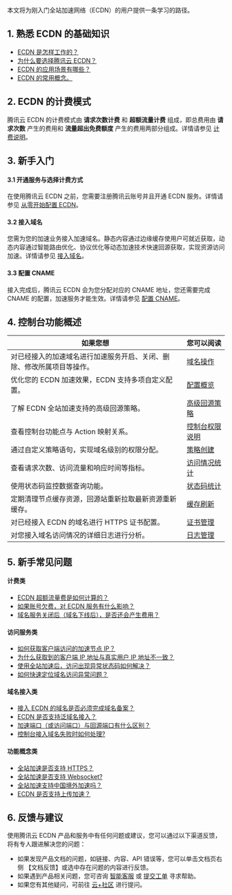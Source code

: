 本文将为刚入门全站加速网络（ECDN）的用户提供一条学习的路径。

## 1. 熟悉 ECDN 的基础知识

- [ECDN 是怎样工作的？](https://cloud.tencent.com/document/product/570/8645)
- [为什么要选择腾讯云 ECDN？](https://cloud.tencent.com/document/product/570/10358)
- [ECDN 的应用场景有哪些？](https://cloud.tencent.com/document/product/570/10978)
- [ECDN 的常用概念。](https://cloud.tencent.com/document/product/570/47336)



## 2. ECDN 的计费模式

腾讯云 ECDN 的计费模式由 **请求次数计费** 和 **超额流量计费** 组成，即总费用由 **请求次数** 产生的费用和 **流量超出免费额度** 产生的费用两部分组成。详情请参见 [计费说明](https://cloud.tencent.com/document/product/570/10979)。



## 3. 新手入门

#### 3.1 开通服务与选择计费方式

在使用腾讯云 ECDN 之前，您需要注册腾讯云账号并且开通 ECDN 服务。详情请参见 [从零开始配置 ECDN](https://cloud.tencent.com/document/product/570/47351)。

#### 3.2 接入域名

您需为您的加速业务接入加速域名。静态内容通过边缘缓存使用户可就近获取，动态内容通过智能路由优化、协议优化等动态加速技术快速回源获取，实现资源访问加速。详情请参见 [接入域名](https://cloud.tencent.com/document/product/570/47352)。

#### 3.3 配置 CNAME

接入完成后，腾讯云 ECDN 会为您分配对应的 CNAME 地址，您还需要完成 CNAME 的配置，加速服务才能生效。详情请参见 [配置 CNAME](https://cloud.tencent.com/document/product/570/47353)。




## 4. 控制台功能概述

<table>
<thead>
<tr>
<th>如果您想</th>
<th>您可以阅读</th>
</tr>
</thead>
<tbody><tr>
<td>对已经接入的加速域名进行加速服务开启、关闭、删除、修改所属项目等操作。</td>
<td><a href="https://cloud.tencent.com/document/product/570/10362" target="_blank">域名操作</a></td>
</tr>
<tr>
<td>优化您的 ECDN 加速效果，ECDN 支持多项自定义配置。</td>
<td><a href="https://cloud.tencent.com/document/product/570/11136" target="_blank">配置概览</a></td>
</tr>
<tr>
<td>了解 ECDN 全站加速支持的高级回源策略。</td>
<td><a href="https://cloud.tencent.com/document/product/570/19915" target="_blank">高级回源策略</a></td>
</tr>
<tr>
<td>查看控制台功能点与 Action 映射关系。</td>
<td><a href="https://cloud.tencent.com/document/product/570/42271" target="_blank">控制台权限说明</a></td>
</tr>
<tr>
<td>通过自定义策略语句，实现域名级别的权限分配。</td>
<td><a href="https://cloud.tencent.com/document/product/570/42272" target="_blank">策略创建</a></td>
</tr>
<tr>
<td>查看请求次数、访问流量和响应时间等指标。</td>
<td><a href="https://cloud.tencent.com/document/product/570/10368" target="_blank">访问情况统计</a></td>
</tr>
<tr>
<td>使用状态码监控数据查询功能。</td>
<td><a href="https://cloud.tencent.com/document/product/570/34869" target="_blank">状态码统计</a></td>
</tr>
<tr>
<td>定期清理节点缓存资源，回源站重新拉取最新资源重新缓存。</td>
<td><a href="https://cloud.tencent.com/document/product/570/38043" target="_blank">缓存刷新</a></td>
</tr>
<tr>
<tr>
<td>对已经接入 ECDN 的域名进行 HTTPS 证书配置。</td>
<td><a href="https://cloud.tencent.com/document/product/570/10366" target="_blank">证书管理</a></td>
</tr>
<tr>
<td>对您接入域名访问情况的详细日志进行分析。</td>
<td><a href="https://cloud.tencent.com/document/product/570/15258" target="_blank">日志管理</a></td>
</tr>
</tbody></table>



## 5. 新手常见问题

#### 计费类
- [ECDN 超额流量费是如何计算的？](https://cloud.tencent.com/document/product/570/33072#ecdn-.E8.B6.85.E9.A2.9D.E6.B5.81.E9.87.8F.E8.B4.B9.E6.98.AF.E5.A6.82.E4.BD.95.E8.AE.A1.E7.AE.97.E7.9A.84.EF.BC.9F)
- [如果账号欠费，对 ECDN 服务有什么影响？](https://cloud.tencent.com/document/product/570/33072#.E5.A6.82.E6.9E.9C.E8.B4.A6.E5.8F.B7.E6.AC.A0.E8.B4.B9.EF.BC.8C.E5.AF.B9-ecdn-.E6.9C.8D.E5.8A.A1.E6.9C.89.E4.BB.80.E4.B9.88.E5.BD.B1.E5.93.8D.EF.BC.9F)
- [域名服务关闭后（域名下线后），是否还会产生费用？](https://cloud.tencent.com/document/product/570/33072#.E5.9F.9F.E5.90.8D.E6.9C.8D.E5.8A.A1.E5.85.B3.E9.97.AD.E5.90.8E.EF.BC.88.E5.9F.9F.E5.90.8D.E4.B8.8B.E7.BA.BF.E5.90.8E.EF.BC.89.EF.BC.8C.E6.98.AF.E5.90.A6.E8.BF.98.E4.BC.9A.E4.BA.A7.E7.94.9F.E8.B4.B9.E7.94.A8.EF.BC.9F)

#### 访问服务类
- [如何获取客户端访问的加速节点 IP？](https://cloud.tencent.com/document/product/570/33073#.E5.A6.82.E4.BD.95.E8.8E.B7.E5.8F.96.E5.AE.A2.E6.88.B7.E7.AB.AF.E8.AE.BF.E9.97.AE.E7.9A.84.E5.8A.A0.E9.80.9F.E8.8A.82.E7.82.B9-ip.EF.BC.9F)
- [为什么获取到的客户端 IP 地址与真实用户 IP 地址不一致？](https://cloud.tencent.com/document/product/570/33073#.E4.B8.BA.E4.BB.80.E4.B9.88.E8.8E.B7.E5.8F.96.E5.88.B0.E7.9A.84.E5.AE.A2.E6.88.B7.E7.AB.AF-ip-.E5.9C.B0.E5.9D.80.E4.B8.8E.E7.9C.9F.E5.AE.9E.E7.94.A8.E6.88.B7-ip-.E5.9C.B0.E5.9D.80.E4.B8.8D.E4.B8.80.E8.87.B4.EF.BC.9F)
- [使用全站加速后，访问出现异常状态码如何解决？](https://cloud.tencent.com/document/product/570/33073#.E4.BD.BF.E7.94.A8.E5.85.A8.E7.AB.99.E5.8A.A0.E9.80.9F.E5.90.8E.EF.BC.8C.E8.AE.BF.E9.97.AE.E5.87.BA.E7.8E.B0.E5.BC.82.E5.B8.B8.E7.8A.B6.E6.80.81.E7.A0.81.E5.A6.82.E4.BD.95.E8.A7.A3.E5.86.B3.EF.BC.9F)
- [如何快速定位域名访问异常问题？](https://cloud.tencent.com/document/product/570/33073#.E5.A6.82.E4.BD.95.E5.BF.AB.E9.80.9F.E5.AE.9A.E4.BD.8D.E5.9F.9F.E5.90.8D.E8.AE.BF.E9.97.AE.E5.BC.82.E5.B8.B8.E9.97.AE.E9.A2.98.EF.BC.9F)

#### 域名接入类
- [接入 ECDN 的域名是否必须完成域名备案？](https://cloud.tencent.com/document/product/570/33074#.E6.8E.A5.E5.85.A5-ecdn-.E7.9A.84.E5.9F.9F.E5.90.8D.E6.98.AF.E5.90.A6.E5.BF.85.E9.A1.BB.E5.AE.8C.E6.88.90.E5.9F.9F.E5.90.8D.E5.A4.87.E6.A1.88.EF.BC.9F)
- [ECDN 是否支持泛域名接入？](https://cloud.tencent.com/document/product/570/33074#ecdn-.E6.98.AF.E5.90.A6.E6.94.AF.E6.8C.81.E6.B3.9B.E5.9F.9F.E5.90.8D.E6.8E.A5.E5.85.A5.EF.BC.9F)
- [加速端口（或访问端口）与回源端口有什么区别？](https://cloud.tencent.com/document/product/570/33074#port)
- [控制台接入域名失败时如何处理?](https://cloud.tencent.com/document/product/570/33074#.E6.8E.A7.E5.88.B6.E5.8F.B0.E6.8E.A5.E5.85.A5.E5.9F.9F.E5.90.8D.E5.A4.B1.E8.B4.A5.E6.97.B6.E5.A6.82.E4.BD.95.E5.A4.84.E7.90.86.3F)

#### 功能概念类
- [全站加速是否支持 HTTPS？](https://cloud.tencent.com/document/product/570/33075#https)
- [全站加速是否支持 Websocket?](https://cloud.tencent.com/document/product/570/33075#websocket)
- [全站加速支持中国境外加速吗？](https://cloud.tencent.com/document/product/570/33075#global)
- [ECDN 是否支持上传加速？](https://cloud.tencent.com/document/product/570/33075#wsa)


## 6. 反馈与建议

使用腾讯云 ECDN 产品和服务中有任何问题或建议，您可以通过以下渠道反馈，将有专人跟进解决您的问题：

- 如果发现产品文档的问题，如链接、内容、API 错误等，您可以单击文档页右侧 【文档反馈】或选中存在问题的内容进行反馈。
- 如果遇到产品相关问题，您可咨询 [智能客服](https://cloud.tencent.com/act/event/smarty-service) 或 [提交工单](https://console.cloud.tencent.com/workorder/category) 寻求帮助。
- 如果您有其他疑问，可前往 [云+社区](https://cloud.tencent.com/developer/tag/10412) 进行提问。
